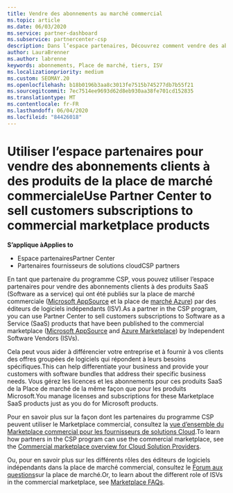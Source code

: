 ```yaml
---
title: Vendre des abonnements au marché commercial
ms.topic: article
ms.date: 06/03/2020
ms.service: partner-dashboard
ms.subservice: partnercenter-csp
description: Dans l’espace partenaires, Découvrez comment vendre des abonnements clients à des produits SaaS publiés sur le marché commercial par des éditeurs de logiciels indépendants (ISV).
author: LauraBrenner
ms.author: labrenne
keywords: abonnements, Place de marché, tiers, ISV
ms.localizationpriority: medium
ms.custom: SEOMAY.20
ms.openlocfilehash: b18b0196b3aa8c3013fe7515b745277db7b55f21
ms.sourcegitcommit: 7ec7514ee9693d62d8eb930aa38fe701cd152835
ms.translationtype: MT
ms.contentlocale: fr-FR
ms.lasthandoff: 06/04/2020
ms.locfileid: "84426018"
---
```

# <a name="use-partner-center-to-sell-customers-subscriptions-to-commercial-marketplace-products"></a><span data-ttu-id="2c79c-104">Utiliser l’espace partenaires pour vendre des abonnements clients à des produits de la place de marché commerciale</span><span class="sxs-lookup"><span data-stu-id="2c79c-104">Use Partner Center to sell customers subscriptions to commercial marketplace products</span></span>

<span data-ttu-id="2c79c-105">**S’applique à**</span><span class="sxs-lookup"><span data-stu-id="2c79c-105">**Applies to**</span></span>

- <span data-ttu-id="2c79c-106">Espace partenaires</span><span class="sxs-lookup"><span data-stu-id="2c79c-106">Partner Center</span></span>
- <span data-ttu-id="2c79c-107">Partenaires fournisseurs de solutions cloud</span><span class="sxs-lookup"><span data-stu-id="2c79c-107">CSP partners</span></span>

<span data-ttu-id="2c79c-108">En tant que partenaire du programme CSP, vous pouvez utiliser l’espace partenaires pour vendre des abonnements clients à des produits SaaS (Software as a service) qui ont été publiés sur la place de marché commerciale ([Microsoft AppSource](https://appsource.microsoft.com/) et la place de [marché Azure](https://azuremarketplace.microsoft.com/)) par des éditeurs de logiciels indépendants (ISV).</span><span class="sxs-lookup"><span data-stu-id="2c79c-108">As a partner in the CSP program, you can use Partner Center to sell customers subscriptions to Software as a Service (SaaS) products that have been published to the commercial marketplace ([Microsoft AppSource](https://appsource.microsoft.com/) and [Azure Marketplace](https://azuremarketplace.microsoft.com/)) by Independent Software Vendors (ISVs).</span></span>

<span data-ttu-id="2c79c-109">Cela peut vous aider à différencier votre entreprise et à fournir à vos clients des offres groupées de logiciels qui répondent à leurs besoins spécifiques.</span><span class="sxs-lookup"><span data-stu-id="2c79c-109">This can help differentiate your business and provide your customers with software bundles that address their specific business needs.</span></span> <span data-ttu-id="2c79c-110">Vous gérez les licences et les abonnements pour ces produits SaaS de la Place de marché de la même façon que pour les produits Microsoft.</span><span class="sxs-lookup"><span data-stu-id="2c79c-110">You manage licenses and subscriptions for these Marketplace SaaS products just as you do for Microsoft products.</span></span>

<span data-ttu-id="2c79c-111">Pour en savoir plus sur la façon dont les partenaires du programme CSP peuvent utiliser le Marketplace commercial, consultez la [vue d’ensemble du Marketplace commercial pour les fournisseurs de solutions Cloud](csp-commercial-marketplace-overview.md).</span><span class="sxs-lookup"><span data-stu-id="2c79c-111">To learn how partners in the CSP program can use the commercial marketplace, see the [Commercial marketplace overview for Cloud Solution Providers](csp-commercial-marketplace-overview.md).</span></span>

<span data-ttu-id="2c79c-112">Ou, pour en savoir plus sur les différents rôles des éditeurs de logiciels indépendants dans la place de marché commercial, consultez le [Forum aux questions](https://docs.microsoft.com/azure/marketplace/marketplace-faq-publisher-guide)sur la place de marché.</span><span class="sxs-lookup"><span data-stu-id="2c79c-112">Or, to learn about the different role of ISVs in the commercial marketplace, see [Marketplace FAQs](https://docs.microsoft.com/azure/marketplace/marketplace-faq-publisher-guide).</span></span>
